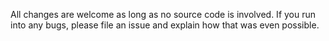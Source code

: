 All changes are welcome as long as no source code is involved. If you run into any bugs, please file an issue and explain how that was even possible.
